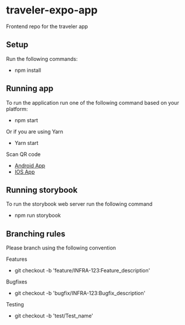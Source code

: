 # traveler-expo-app

Frontend repo for the traveler app

## Setup

Run the following commands:

-   npm install

## Running app

To run the application run one of the following command based on your platform:

-   npm start

Or if you are using Yarn
-   Yarn start

Scan QR code

-   [Android App](https://play.google.com/store/apps/details?id=host.exp.exponent&hl=en&gl=US)
-   [IOS App](https://apps.apple.com/us/app/expo-go/id982107779)

## Running storybook

To run the storybook web server run the following command

-   npm run storybook

## Branching rules

Please branch using the following convention

Features

-   git checkout -b 'feature/INFRA-123:Feature_description'

Bugfixes

-   git checkout -b 'bugfix/INFRA-123:Bugfix_description'

Testing

- git checkout -b 'test/Test_name'
